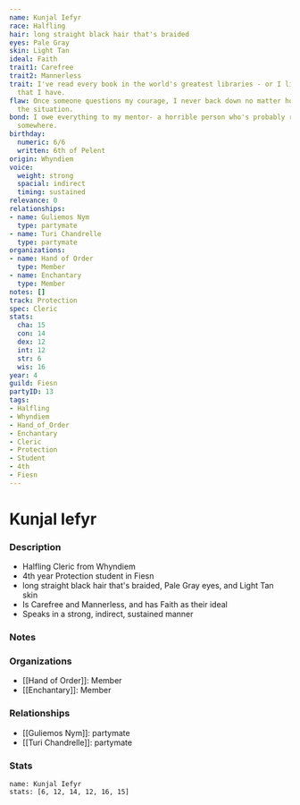 ```yaml
---
name: Kunjal Iefyr
race: Halfling
hair: long straight black hair that's braided
eyes: Pale Gray
skin: Light Tan
ideal: Faith
trait1: Carefree
trait2: Mannerless
trait: I've read every book in the world's greatest libraries - or I like to boast
  that I have.
flaw: Once someone questions my courage, I never back down no matter how dangerous
  the situation.
bond: I owe everything to my mentor- a horrible person who's probably rotting in jail
  somewhere.
birthday:
  numeric: 6/6
  written: 6th of Pelent
origin: Whyndiem
voice:
  weight: strong
  spacial: indirect
  timing: sustained
relevance: 0
relationships:
- name: Guliemos Nym
  type: partymate
- name: Turi Chandrelle
  type: partymate
organizations:
- name: Hand of Order
  type: Member
- name: Enchantary
  type: Member
notes: []
track: Protection
spec: Cleric
stats:
  cha: 15
  con: 14
  dex: 12
  int: 12
  str: 6
  wis: 16
year: 4
guild: Fiesn
partyID: 13
tags:
- Halfling
- Whyndiem
- Hand_of_Order
- Enchantary
- Cleric
- Protection
- Student
- 4th
- Fiesn
---
```

# Kunjal Iefyr
### Description
- Halfling Cleric from Whyndiem
- 4th year Protection student in Fiesn
- long straight black hair that's braided, Pale Gray eyes, and Light Tan skin
- Is Carefree and Mannerless, and has Faith as their ideal
- Speaks in a strong, indirect, sustained manner

### Notes

### Organizations
- [[Hand of Order]]: Member
- [[Enchantary]]: Member

### Relationships
- [[Guliemos Nym]]: partymate
- [[Turi Chandrelle]]: partymate

### Stats
```statblock
name: Kunjal Iefyr
stats: [6, 12, 14, 12, 16, 15]
```